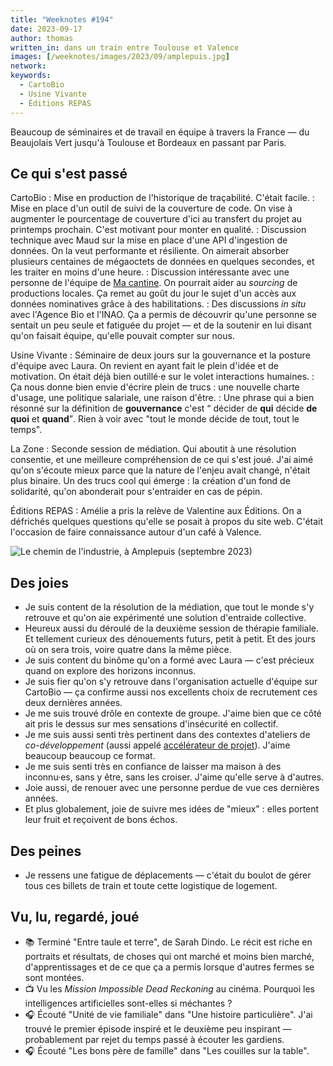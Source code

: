 ```yaml
---
title: "Weeknotes #194"
date: 2023-09-17
author: thomas
written_in: dans un train entre Toulouse et Valence
images: [/weeknotes/images/2023/09/amplepuis.jpg]
network:
keywords:
  - CartoBio
  - Usine Vivante
  - Éditions REPAS
---
```


Beaucoup de séminaires et de travail en équipe à travers la France — du Beaujolais Vert jusqu'à Toulouse et Bordeaux en passant par Paris.

<!--more-->

## Ce qui s'est passé

CartoBio
: Mise en production de l'historique de traçabilité. C'était facile.
: Mise en place d'un outil de suivi de la couverture de code. On vise à augmenter le pourcentage de couverture d'ici au transfert du projet au printemps prochain. C'est motivant pour monter en qualité.
: Discussion technique avec Maud sur la mise en place d'une API d'ingestion de données. On la veut performante et résiliente. On aimerait absorber plusieurs centaines de mégaoctets de données en quelques secondes, et les traiter en moins d'une heure.
: Discussion intéressante avec une personne de l'équipe de [Ma cantine](https://ma-cantine.agriculture.gouv.fr/). On pourrait aider au <i lang="en">sourcing</i> de productions locales. Ça remet au goût du jour le sujet d'un accès aux données nominatives grâce à des habilitations.
: Des discussions _in situ_ avec l'Agence Bio et l'INAO. Ça a permis de découvrir qu'une personne se sentait un peu seule et fatiguée du projet — et de la soutenir en lui disant qu'on faisait équipe, qu'elle pouvait compter sur nous.

Usine Vivante
: Séminaire de deux jours sur la gouvernance et la posture d'équipe avec Laura. On revient en ayant fait le plein d'idée et de motivation. On était déjà bien outillé·e sur le volet interactions humaines.
: Ça nous donne bien envie d'écrire plein de trucs : une nouvelle charte d'usage, une politique salariale, une raison d'être.
: Une phrase qui a bien résonné sur la définition de **gouvernance** c'est <q> décider de **qui** décide **de quoi** et **quand**</q>. Rien à voir avec "tout le monde décide de tout, tout le temps".

La Zone
: Seconde session de médiation. Qui aboutit à une résolution consentie, et une meilleure compréhension de ce qui s'est joué. J'ai aimé qu'on s'écoute mieux parce que la nature de l'enjeu avait changé, n'était plus binaire. Un des trucs cool qui émerge : la création d'un fond de solidarité, qu'on abonderait pour s'entraider en cas de pépin.

Éditions REPAS
: Amélie a pris la relève de Valentine aux Éditions. On a défrichés quelques questions qu'elle se posait à propos du site web. C'était l'occasion de faire connaissance autour d'un café à Valence.

![](/weeknotes/images/2023/09/amplepuis.jpg "Le chemin de l'industrie, à Amplepuis (septembre 2023)")

## Des joies

- Je suis content de la résolution de la médiation, que tout le monde s'y retrouve et qu'on aie expérimenté une solution d'entraide collective.
- Heureux aussi du déroulé de la deuxième session de thérapie familiale. Et tellement curieux des dénouements futurs, petit à petit. Et des jours où on sera trois, voire quatre dans la même pièce.
- Je suis content du binôme qu'on a formé avec Laura — c'est précieux quand on explore des horizons inconnus.
- Je suis fier qu'on s'y retrouve dans l'organisation actuelle d'équipe sur CartoBio — ça confirme aussi nos excellents choix de recrutement ces deux dernières années.
- Je me suis trouvé drôle en contexte de groupe. J'aime bien que ce côté ait pris le dessus sur mes sensations d'insécurité en collectif.
- Je me suis aussi senti très pertinent dans des contextes d'ateliers de _co-développement_ (aussi appelé [accélérateur de projet](https://www.metacartes.cc/faire-ensemble/recettes/accelerateur-de-projet/)). J'aime beaucoup beaucoup ce format.
- Je me suis senti très en confiance de laisser ma maison à des inconnu·es, sans y être, sans les croiser. J'aime qu'elle serve à d'autres.
- Joie aussi, de renouer avec une personne perdue de vue ces dernières années.
- Et plus globalement, joie de suivre mes idées de "mieux" : elles portent leur fruit et reçoivent de bons échos.

## Des peines

- Je ressens une fatigue de déplacements — c'était du boulot de gérer tous ces billets de train et toute cette logistique de logement.


## Vu, lu, regardé, joué

- 📚 Terminé "Entre taule et terre", de Sarah Dindo. Le récit est riche en portraits et résultats, de choses qui ont marché et moins bien marché, d'apprentissages et de ce que ça a permis lorsque d'autres fermes se sont montées.
- 📺 Vu les <i lang="en">Mission Impossible Dead Reckoning</i> au cinéma. Pourquoi les intelligences artificielles sont-elles si méchantes ?
- 🎧 Écouté "Unité de vie familiale" dans "Une histoire particulière". J'ai trouvé le premier épisode inspiré et le deuxième peu inspirant — probablement par rejet du temps passé à écouter les gardiens.
- 🎧 Écouté "Les bons père de famille" dans "Les couilles sur la table".
